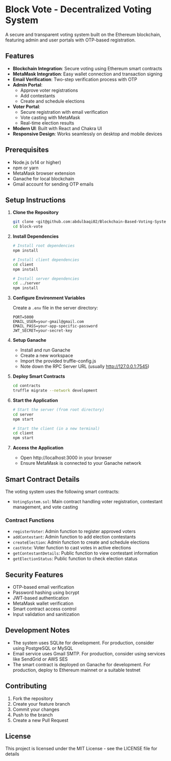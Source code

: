 # Block Vote - Decentralized Voting System

A secure and transparent voting system built on the Ethereum blockchain, featuring admin and user portals with OTP-based registration.

## Features

- **Blockchain Integration**: Secure voting using Ethereum smart contracts
- **MetaMask Integration**: Easy wallet connection and transaction signing
- **Email Verification**: Two-step verification process with OTP
- **Admin Portal**: 
  - Approve voter registrations
  - Add contestants
  - Create and schedule elections
- **Voter Portal**:
  - Secure registration with email verification
  - Vote casting with MetaMask
  - Real-time election results
- **Modern UI**: Built with React and Chakra UI
- **Responsive Design**: Works seamlessly on desktop and mobile devices

## Prerequisites

- Node.js (v14 or higher)
- npm or yarn
- MetaMask browser extension
- Ganache for local blockchain
- Gmail account for sending OTP emails

## Setup Instructions

1. **Clone the Repository**
   ```bash
   git clone <git@github.com:abdulbaqi02/Blockchain-Based-Voting-System.git>
   cd block-vote
   ```

2. **Install Dependencies**
   ```bash
   # Install root dependencies
   npm install

   # Install client dependencies
   cd client
   npm install

   # Install server dependencies
   cd ../server
   npm install
   ```

3. **Configure Environment Variables**
   
   Create a `.env` file in the server directory:
   ```
   PORT=5000
   EMAIL_USER=your-gmail@gmail.com
   EMAIL_PASS=your-app-specific-password
   JWT_SECRET=your-secret-key
   ```

4. **Setup Ganache**
   - Install and run Ganache
   - Create a new workspace
   - Import the provided truffle-config.js
   - Note down the RPC Server URL (usually http://127.0.0.1:7545)

5. **Deploy Smart Contracts**
   ```bash
   cd contracts
   truffle migrate --network development
   ```

6. **Start the Application**
   ```bash
   # Start the server (from root directory)
   cd server
   npm start

   # Start the client (in a new terminal)
   cd client
   npm start
   ```

7. **Access the Application**
   - Open http://localhost:3000 in your browser
   - Ensure MetaMask is connected to your Ganache network

## Smart Contract Details

The voting system uses the following smart contracts:

- `VotingSystem.sol`: Main contract handling voter registration, contestant management, and vote casting

### Contract Functions

- `registerVoter`: Admin function to register approved voters
- `addContestant`: Admin function to add election contestants
- `createElection`: Admin function to create and schedule elections
- `castVote`: Voter function to cast votes in active elections
- `getContestantDetails`: Public function to view contestant information
- `getElectionStatus`: Public function to check election status

## Security Features

- OTP-based email verification
- Password hashing using bcrypt
- JWT-based authentication
- MetaMask wallet verification
- Smart contract access control
- Input validation and sanitization

## Development Notes

- The system uses SQLite for development. For production, consider using PostgreSQL or MySQL
- Email service uses Gmail SMTP. For production, consider using services like SendGrid or AWS SES
- The smart contract is deployed on Ganache for development. For production, deploy to Ethereum mainnet or a suitable testnet

## Contributing

1. Fork the repository
2. Create your feature branch
3. Commit your changes
4. Push to the branch
5. Create a new Pull Request

## License


This project is licensed under the MIT License - see the LICENSE file for details 
